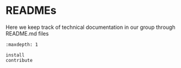# READMEs

Here we keep track of technical documentation in our group through README.md files

```{toctree}
:maxdepth: 1

install
contribute
```
